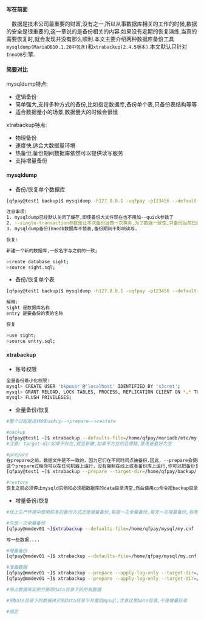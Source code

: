 #### 写在前面

&emsp;数据是技术公司最重要的财富,没有之一,所以从事数据库相关的工作的时候,数据的安全是很重要的,这一章说的是备份相关的内容.如果没有定期的恢复演练,当真的需要恢复时,就会发现并没有那么顺利.本文主要介绍两种数据库备份工具`mysqldump(MariaDB10.1.20中包含)`和`xtrabackup(2.4.5版本)`.本文默认只针对`InnoDB`引擎.

#### 简要对比

mysqldump特点:

* 逻辑备份
* 简单强大,支持多种方式的备份,比如指定数据库,备份单个表,只备份表结构等等
* 适合数据量小的场景,数据量大的时候会很慢


xtrabackup特点:

* 物理备份
* 速度快,适合大数据量环境
* 热备份,备份期间数据库依然可以提供读写服务
* 支持增量备份


#### mysqldump

* 备份/恢复单个数据库

```bash
[qfpay@test1 backup]$ mysqldump -h127.0.0.1 -uqfpay -p123456 --default-character-set=utf8 --single-transaction  sight > sight.sql

注意事项:
1. mysqldump已经默认关闭了缓存,即使备份大文件现在也不用加--quick参数了
2. --single-transaction参数是让本次备份当做一次事务,为了数据一致性,只备份当前已经提交的事务.
3. mysqldump备份innodb数据库不锁表,备份期间不影响读写.

恢复:

新建一个新的数据库,一般名字与之前的一致;

>create database sight;
>source sight.sql;

```

* 备份/恢复单个表

```bash
[qfpay@test1 backup]$ mysqldump -h127.0.0.1 -uqfpay -p123456 --default-character-set=utf8 --single-transaction  sight entry > entry.sql

解释:
sight 是数据库名称
entry 是要备份的表的名称

恢复

>use sight;
>source entry.sql;

```

#### xtrabackup

* 账号权限

```bash
全量备份最小化权限:
mysql> CREATE USER 'bkpuser'@'localhost' IDENTIFIED BY 's3cret';mysql> GRANT RELOAD, LOCK TABLES, PROCESS, REPLICATION CLIENT ON *.* TO 'bkpuser'@'localhost';mysql> FLUSH PRIVILEGES;

```


* 全量备份/恢复

```bash
#整个过程是这样的backup-->prepare-->restore

#backup
[qfpay@test1 ~]$ xtrabackup --defaults-file=/home/qfpay/mariadb/etc/my.cnf --user=qfpay --password=123456 --backup --target-dir=/home/qfpay/backup/
#注意: target-dir如果不存在,就会新建,如果不为空则会报错,意思是最好为空

#prepare
在prepare之前，数据文件是不一致的，因为它们在不同时间点被备份.因此，--prepare会使所有数据文件的步调达成一致
这个prepare过程你可以在任何机器上运行，没有强制在线上或者备份库上运行,你可以把备份复制到闲置的服务器上去运行prepare，以此来降低备份库的压力,不过，你必须保证backup和prepare所使用的xtrabackup的版本要一致
[qfpay@test1 ~]$ xtrabackup --prepare --target-dir=/home/qfpay/backup/

#restore
恢复之前必须停止mysqld实例和必须把数据库的data目录清空,然后使用cp命令把backup目录下的所有文件复制到data目录下,然后检查文件的权限,所属组等,确保mysql实例有权限操作数据,最后启动数据库进程即可.

```

* 增量备份/恢复

```bash
#线上生产环境中使用较多的备份方式还是增量备份,每周一次全量备份,每天一次增量备份,有两种方式,第一种是这样的,每周一一次全量备份,然后周二基于周一做增量,周三基于周二做增量,另一种是周二,周三都基于周一做增量,第一种恢复的时候有点麻烦,而且每天增长的量也不是很大,所以就选择第二种吧,方法都类似

#先做一次全量备份
[qfpay@mmdev01 ~]$xtrabackup --defaults-file=/home/qfpay/mysql/my.cnf --user=root --backup --target-dir=/home/qfpay/bk/base/

写一些数据....

#增量备份
[qfpay@mmdev01 ~]$ xtrabackup --defaults-file=/home/qfpay/mysql/my.cnf --user=root --backup --target-dir=/home/qfpay/bk/inc1/ --incremental-basedir=/home/qfpay/bk/base/

#准备数据
[qfpay@mmdev01 ~]$ xtrabackup --prepare --apply-log-only --target-dir=/home/qfpay/bk/base/
[qfpay@mmdev01 ~]$ xtrabackup --prepare --apply-log-only --target-dir=/home/qfpay/bk/base/ --incremental-dir=/home/qfpay/bk/inc1/

#停止数据库实例并删除data目录下的所有数据

#把base目录下的数据拷贝到data目录下并重启mysql,注意这里base目录,不是增量目录

#搞定


```